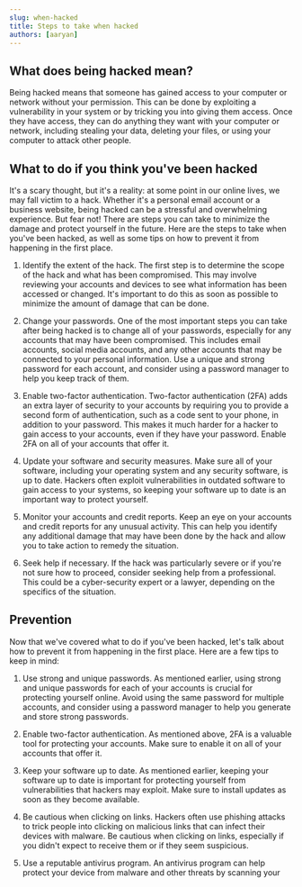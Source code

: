 ```yaml
---
slug: when-hacked
title: Steps to take when hacked
authors: [aaryan]
---
```


## What does being hacked mean?

Being hacked means that someone has gained access to your computer or network without your permission.
This can be done by exploiting a vulnerability in your system or by tricking you into giving them access. 
Once they have access, they can do anything they want with your computer or network, including stealing 
your data, deleting your files, or using your computer to attack other people.


## What to do if you think you've been hacked

It's a scary thought, but it's a reality: at some point in our online lives, we may 
fall victim to a hack. Whether it's a personal email account or a business website, 
being hacked can be a stressful and overwhelming experience. But fear not! There are 
steps you can take to minimize the damage and protect yourself in the future. Here are 
the steps to take when you've been hacked, as well as some tips on how to prevent it 
from happening in the first place.

1. Identify the extent of the hack. The first step is to determine the scope of the hack 
and what has been compromised. This may involve reviewing your accounts and devices to 
see what information has been accessed or changed. It's important to do this as soon as 
possible to minimize the amount of damage that can be done.

2. Change your passwords. One of the most important steps you can take after being hacked is 
to change all of your passwords, especially for any accounts that may have been compromised. 
This includes email accounts, social media accounts, and any other accounts that may be connected 
to your personal information. Use a unique and strong password for each account, and consider 
using a password manager to help you keep track of them.

3. Enable two-factor authentication. Two-factor authentication (2FA) adds an extra layer of 
security to your accounts by requiring you to provide a second form of authentication, such 
as a code sent to your phone, in addition to your password. This makes it much harder for a 
hacker to gain access to your accounts, even if they have your password. Enable 2FA on all of 
your accounts that offer it.

4. Update your software and security measures. Make sure all of your software, including your 
operating system and any security software, is up to date. Hackers often exploit vulnerabilities 
in outdated software to gain access to your systems, so keeping your software up to date is an 
important way to protect yourself.

5. Monitor your accounts and credit reports. Keep an eye on your accounts and credit reports for any 
unusual activity. This can help you identify any additional damage that may have been done by the 
hack and allow you to take action to remedy the situation.

6. Seek help if necessary. If the hack was particularly severe or if you're not sure how to proceed, 
consider seeking help from a professional. This could be a cyber-security expert or a lawyer, 
depending on the specifics of the situation.

## Prevention

Now that we've covered what to do if you've been hacked, let's talk about how to prevent it from 
happening in the first place. Here are a few tips to keep in mind:

1. Use strong and unique passwords. As mentioned earlier, using strong and unique passwords for each 
of your accounts is crucial for protecting yourself online. Avoid using the same password for multiple 
accounts, and consider using a password manager to help you generate and store strong passwords.

2. Enable two-factor authentication. As mentioned above, 2FA is a valuable tool for protecting your accounts. 
Make sure to enable it on all of your accounts that offer it.

3. Keep your software up to date. As mentioned earlier, keeping your software up to date is important for 
protecting yourself from vulnerabilities that hackers may exploit. Make sure to install updates as soon 
as they become available.

4. Be cautious when clicking on links. Hackers often use phishing attacks to trick people into clicking on 
malicious links that can infect their devices with malware. Be cautious when clicking on links, especially 
if you didn't expect to receive them or if they seem suspicious.

5. Use a reputable antivirus program. An antivirus program can help protect your device from malware and other 
threats by scanning your
